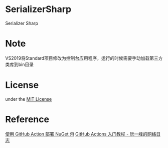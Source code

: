 # SerializerSharp

Serializer Sharp

# Note

VS2019将Standard项目修改为控制台应用程序，运行的时候需要手动加载第三方类库到bin目录

# License

under the [MIT License](https://github.com/Wagsn/SerializerSharp/blob/master/LICENSE)

# Reference

[使用 GitHub Action 部署 NuGet 包](http://gaufung.com/post/ji-zhu/how-to-use-github-action)
[GitHub Actions 入门教程 - 阮一峰的网络日志](http://www.ruanyifeng.com/blog/2019/09/getting-started-with-github-actions.html)